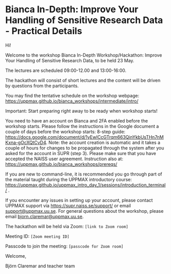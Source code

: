 # Bianca In-Depth: Improve Your Handling of Sensitive Research Data - Practical Details

Hi!

Welcome to the workshop Bianca In-Depth Workshop/Hackathon: Improve Your Handling of Sensitive Research Data, to be held 23 May.

The lectures are scheduled 09:00-12.00 and 13:00-16:00.

The hackathon will consist of short lectures and the content will be driven by questions from the participants.

You may find the tentative schedule on the workshop webpage: <https://uppmax.github.io/bianca_workshops/intermediate/intro/>

Important: Start preparing right away to be ready when workshop starts!

You need to have an account on Bianca and 2FA enabled before the workshop starts. Please follow the instructions in the Google document a couple of days before the workshop starts:
8-step guide: <https://docs.google.com/document/d/1yEwICcGTrqm663QinYkbUsTHn7nMKxna-gOcXQtCvD4>.
Note: the account creation is automatic and it takes a couple of hours for changes to be propagated through the system after you asked for the account in SUPR (step 3).
Please make sure that you have accepted the NAISS user agreement.
Instruction also at: <https://uppmax.github.io/bianca_workshops/prereqs/>

If you are new to command-line, it is recommended you go through part of the material taught during the UPPMAX introductory course: <https://uppmax.github.io/uppmax_intro_day_1/sessions/introduction_terminal/> .

If you encounter any issues in setting up your account, please contact UPPMAX support via <https://supr.naiss.se/support/> or email <support@uppmax.uu.se>. For general questions about the workshop, please email <bjorn.claremar@uppmax.uu.se>.

The hackathon will be held via Zoom: `[link to Zoom room]`

Meeting ID: `[Zoom meeting ID]`

Passcode to join the meeting: `[passcode for Zoom room]`

Welcome,

Björn Claremar and teacher team
